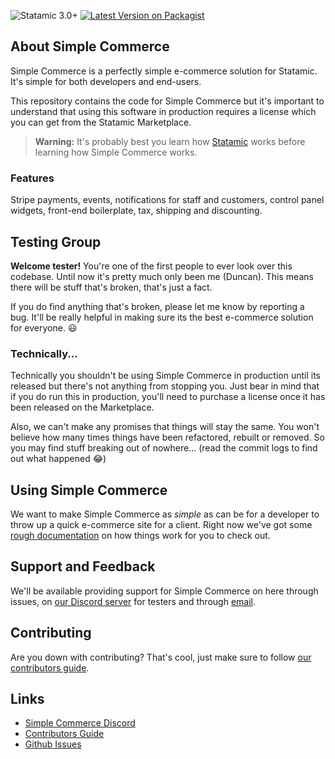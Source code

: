 ![Statamic 3.0+](https://img.shields.io/badge/Statamic-3.0+-FF269E?style=for-the-badge&link=https://statamic.com)
[![Latest Version on Packagist](https://img.shields.io/packagist/v/doublethreedigital/simple-commerce.svg?style=flat-square)](https://packagist.org/packages/doublethreedigital/simple-commerce)

## About Simple Commerce

Simple Commerce is a perfectly simple e-commerce solution for Statamic. It's simple for both developers and end-users.

This repository contains the code for Simple Commerce but it's important to understand that using this software in production requires a license which you can get from the Statamic Marketplace.

> **Warning:** It's probably best you learn how [Statamic](https://statamic.com) works before learning how Simple Commerce works.

### Features

Stripe payments, events, notifications for staff and customers, control panel widgets, front-end boilerplate, tax, shipping and discounting.

## Testing Group

**Welcome tester!** You're one of the first people to ever look over this codebase. Until now it's pretty much only been me (Duncan). This means there will be stuff that's broken, that's just a fact. 

If you do find anything that's broken, please let me know by reporting a bug. It'll be really helpful in making sure its the best e-commerce solution for everyone. 😃

### Technically...

Technically you shouldn't be using Simple Commerce in production until its released but there's not anything from stopping you. Just bear in mind that if you do run this in production, you'll need to purchase a license once it has been released on the Marketplace.

Also, we can't make any promises that things will stay the same. You won't believe how many times things have been refactored, rebuilt or removed. So you may find stuff breaking out of nowhere... (read the commit logs to find out what happened 😂)

## Using Simple Commerce

We want to make Simple Commerce as *simple* as can be for a developer to throw up a quick e-commerce site for a client. Right now we've got some [rough documentation](./docs/readme.md) on how things work for you to check out.

## Support and Feedback

We'll be available providing support for Simple Commerce on here through issues, on [our Discord server](https://discord.gg/P3ACYf9) for testers and through [email](mailto:duncan@doublethree.digital).

## Contributing

Are you down with contributing? That's cool, just make sure to follow [our contributors guide](./CONTRIBUTING.md).

## Links

* [Simple Commerce Discord](https://discord.gg/P3ACYf9)
* [Contributors Guide](./CONTRIBUTING.md)
* [Github Issues](https://github.com/doublethreedigital/simple-commerce/issues)
